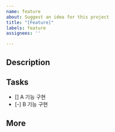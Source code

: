 ```yaml
---
name: feature
about: Suggest an idea for this project
title: "[Feature]"
labels: feature
assignees: ''

---
```


## Description

## Tasks
- [] A 기능 구현
- [-] B 기능 구현

## More
